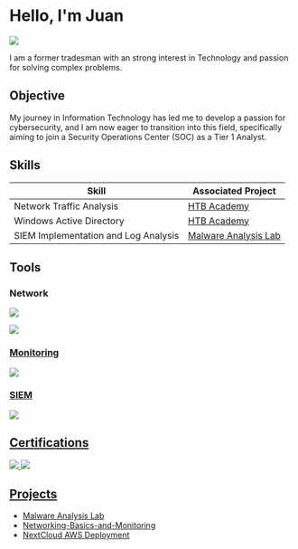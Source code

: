 # Hello, I'm Juan 
<a href="https://www.linkedin.com/in/juan-gamarro-50999a224/"><img src="https://img.shields.io/badge/-LinkedIn-0072b1?&style=for-the-badge&logo=linkedin&logoColor=white" /></a>


I am a former tradesman with an strong interest in Technology and passion for solving complex problems.

## Objective

My journey in Information Technology has led me to develop a passion for cybersecurity, and I am now eager to transition into this field, specifically aiming to join a Security Operations Center (SOC) as a Tier 1 Analyst.
## Skills

| Skill                                         | Associated Project         |
|-----------------------------------------------|----------------------------|
| Network Traffic Analysis          | <a href="https://academy.hackthebox.com/achievement/850718/81">HTB Academy</a>|
| Windows Active Directory | <a href="https://academy.hackthebox.com/achievement/850718/74">HTB Academy</a>|
| SIEM Implementation and Log Analysis         | <a href="https://github.com/gmarr0/Detection-Lab/blob/main/README.md">Malware Analysis Lab</a>|

## Tools

### Network
<div>
    <a href="https://www.wireshark.org/" /><img src="https://img.shields.io/badge/-WireShark-blue" />
</div>
        
<a href="https://nmap.org/" /><img src="https://img.shields.io/badge/-NMAP-purple" />
</div>

### Monitoring
<a href="https://learn.microsoft.com/en-us/sysinternals/downloads/sysmon" /><img src="https://img.shields.io/badge/-Sysmon-grey" />
</div>

### SIEM
<div>
    <a href="https://www.splunk.com/" /><img src="https://img.shields.io/badge/-Splunk-000000?&style=for-the-badge&logo=Splunk&logoColor=white" />

## Certifications
<div>
<a href="https://www.credly.com/badges/ae368cd9-54b2-4b45-87f9-57160170d4d1/public_url">
  <img src="https://img.shields.io/badge/CC%20Certified-black?style=for-the-badge&logo=ISC2" />
</a>
<a href="https://www.credly.com/badges/ff21da44-5f54-4708-ab91-f2a40dbf5472/public_url" /><img src="https://img.shields.io/badge/Google%20IT%20Support%20Professional-darkblue?style=for-the-badge&logo=Coursera" />

## Projects
- <a href="https://github.com/gmarr0/Detection-Lab/blob/main/README.md">Malware Analysis Lab</a>
- <a href="https://github.com/gmarr0/Networking-Basics-and-Monitoring/blob/main/README.md">Networking-Basics-and-Monitoring</a>
- <a href="https://github.com/gmarr0/nextcloud-aws-deployment/blob/main/README.md">NextCloud AWS Deployment</a>
